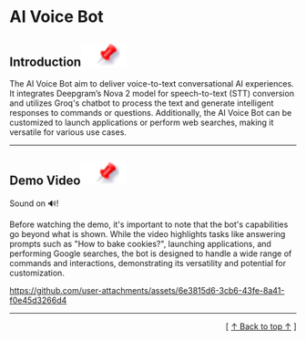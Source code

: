 # AI Voice Bot 

## Introduction[![](https://raw.githubusercontent.com/aregtech/areg-sdk/master/docs/img/pin.svg)](#introduction)

The AI Voice Bot aim to deliver voice-to-text conversational AI experiences. It integrates Deepgram’s Nova 2 model for speech-to-text (STT) conversion and utilizes Groq's chatbot to process the text and generate intelligent responses to commands or questions. Additionally, the AI Voice Bot can be customized to launch applications or perform web searches, making it versatile for various use cases.

---

## Demo Video[![](https://raw.githubusercontent.com/aregtech/areg-sdk/master/docs/img/pin.svg)](#demo)

Sound on 🔊!

Before watching the demo, it's important to note that the bot's capabilities go beyond what is shown. While the video highlights tasks like answering prompts such as "How to bake cookies?", launching applications, and performing Google searches, the bot is designed to handle a wide range of commands and interactions, demonstrating its versatility and potential for customization.

https://github.com/user-attachments/assets/6e3815d6-3cb6-43fe-8a41-f0e45d3266d4

---
<div align="right">[ <a href="#introduction">↑ Back to top ↑</a> ]</div>
